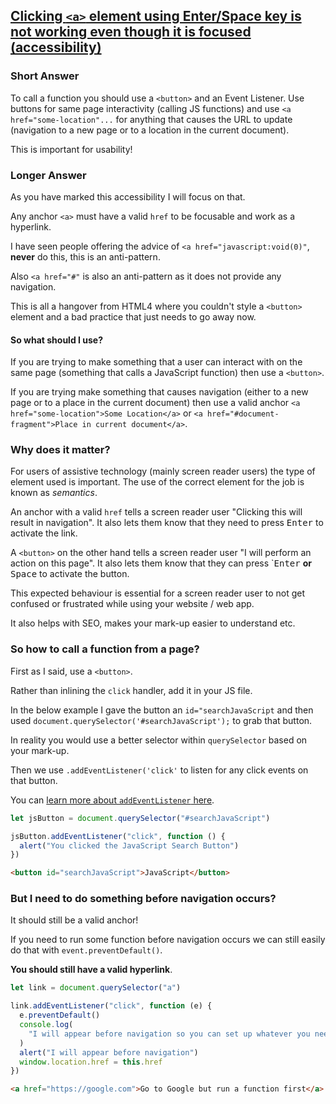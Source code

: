 
## [Clicking `<a>` element using Enter/Space key is not working even though it is focused (accessibility)](https://stackoverflow.com/a/66311677/5163033)

### Short Answer

To call a function you should use a `<button>` and an Event Listener. Use buttons for same page interactivity (calling JS functions) and use `<a href="some-location"...` for anything that causes the URL to update (navigation to a new page or to a location in the current document).

This is important for usability!

### Longer Answer

As you have marked this accessibility I will focus on that.

Any anchor `<a>` must have a valid `href` to be focusable and work as a hyperlink.

I have seen people offering the advice of `<a href="javascript:void(0)"`, **never** do this, this is an anti-pattern.

Also `<a href="#"` is also an anti-pattern as it does not provide any navigation.

This is all a hangover from HTML4 where you couldn't style a `<button>` element and a bad practice that just needs to go away now.

#### So what should I use?

If you are trying to make something that a user can interact with on the same page (something that calls a JavaScript function) then use a `<button>`.

If you are trying make something that causes navigation (either to a new page or to a place in the current document) then use a valid anchor `<a href="some-location">Some Location</a>` or `<a href="#document-fragment">Place in current document</a>`.

### Why does it matter?

For users of assistive technology (mainly screen reader users) the type of element used is important. The use of the correct element for the job is known as _semantics_.

An anchor with a valid `href` tells a screen reader user "Clicking this will result in navigation". It also lets them know that they need to press <kbd>Enter</kbd> to activate the link.

A `<button>` on the other hand tells a screen reader user "I will perform an action on this page". It also lets them know that they can press \`<kbd>Enter</kbd> **or** <kbd>Space</kbd> to activate the button.

This expected behaviour is essential for a screen reader user to not get confused or frustrated while using your website / web app.

It also helps with SEO, makes your mark-up easier to understand etc.

### So how to call a function from a page?

First as I said, use a `<button>`.

Rather than inlining the `click` handler, add it in your JS file.

In the below example I gave the button an `id="searchJavaScript` and then used `document.querySelector('#searchJavaScript');` to grab that button.

In reality you would use a better selector within `querySelector` based on your mark-up.

Then we use `.addEventListener('click'` to listen for any click events on that button.

You can [learn more about `addEventListener` here](https://developer.mozilla.org/en-US/docs/Web/API/EventTarget/addEventListener).

```javascript
let jsButton = document.querySelector("#searchJavaScript")

jsButton.addEventListener("click", function () {
  alert("You clicked the JavaScript Search Button")
})
```

```html
<button id="searchJavaScript">JavaScript</button>
```

### But I need to do something before navigation occurs?

It should still be a valid anchor!

If you need to run some function before navigation occurs we can still easily do that with `event.preventDefault()`.

**You should still have a valid hyperlink**.

```javascript
let link = document.querySelector("a")

link.addEventListener("click", function (e) {
  e.preventDefault()
  console.log(
    "I will appear before navigation so you can set up whatever you need"
  )
  alert("I will appear before navigation")
  window.location.href = this.href
})
```

```html
<a href="https://google.com">Go to Google but run a function first</a>
```
